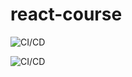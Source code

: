 # react-course
![CI/CD](https://github.com/dyarleniber/react-workflow-gh-actions/workflows/CI/CD/badge.svg)


![CI/CD](https://github.com/envistacom/react-course/workflows/REACT%20CI/CD%20For%20GH-Pages/badge.svg)


